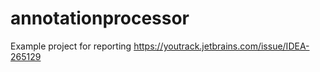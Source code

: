# annotationprocessor

Example project for reporting https://youtrack.jetbrains.com/issue/IDEA-265129
